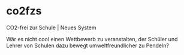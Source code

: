 # co2fzs
CO2-frei zur Schule | Neues System

Wär es nicht cool einen Wettbewerb zu veranstalten, der Schüler und Lehrer von Schulen dazu bewegt umweltfreundlicher zu Pendeln?
